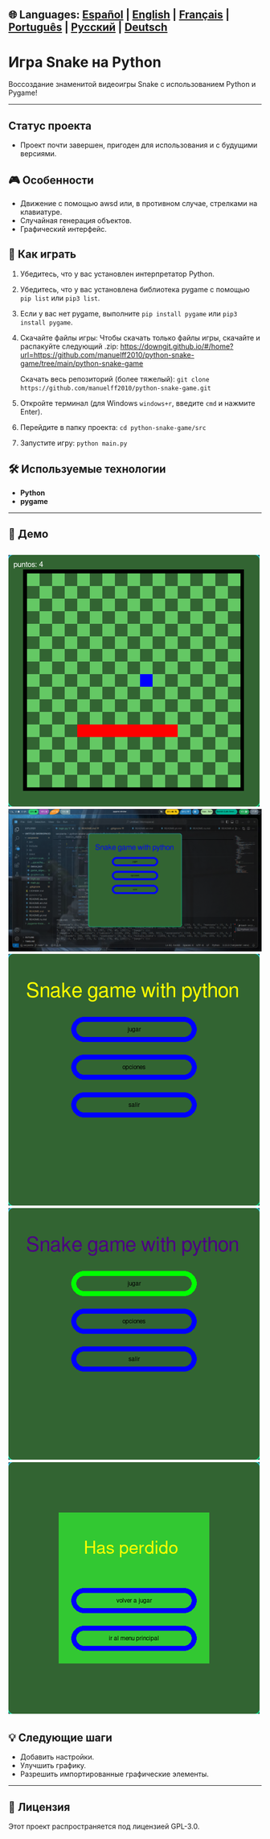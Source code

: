 🌐 **Languages:** [Español](../README.md) | [English](README.en.md) | [Français](README.fr.md) | [Português](README.pt.md) | [Русский](README.ru.md) | [Deutsch](README.de.md)
---
# Игра Snake на Python

Воссоздание знаменитой видеоигры Snake с использованием Python и Pygame!

---
## Статус проекта
* Проект почти завершен, пригоден для использования и с будущими версиями.
## 🎮 Особенности

* Движение с помощью awsd или, в противном случае, стрелками на клавиатуре.
* Случайная генерация объектов.
* Графический интерфейс.

## 🚀 Как играть

1. Убедитесь, что у вас установлен интерпретатор Python.
2. Убедитесь, что у вас установлена библиотека pygame с помощью `pip list` или `pip3 list`.
3. Если у вас нет pygame, выполните `pip install pygame` или `pip3 install pygame`.
4. Скачайте файлы игры:
   Чтобы скачать только файлы игры, скачайте и распакуйте следующий .zip:
   https://downgit.github.io/#/home?url=https://github.com/manuelff2010/python-snake-game/tree/main/python-snake-game

   Скачать весь репозиторий (более тяжелый):
   `git clone https://github.com/manuelff2010/python-snake-game.git`
5. Откройте терминал (для Windows `windows+r`, введите `cmd` и нажмите Enter).
6. Перейдите в папку проекта: `cd python-snake-game/src`
7. Запустите игру: `python main.py`

## 🛠️ Используемые технологии
* **Python**
* **pygame**
---
## 📸 Демо

![Screenshot des Spiels](imagenes/vista_juego.png)
![Screenshot des Spiels](imagenes/vista_escritorio.png)
![Screenshot des Spiels](imagenes/vista_menu_1.png)
![Screenshot des Spiels](imagenes/vista_menu_2.png)
![Screenshot des Spiels](imagenes/vista_menu_perdida.png)
---
## 💡 Следующие шаги

* Добавить настройки.
* Улучшить графику.
* Разрешить импортированные графические элементы.
---

## 📄 Лицензия

Этот проект распространяется под лицензией GPL-3.0.